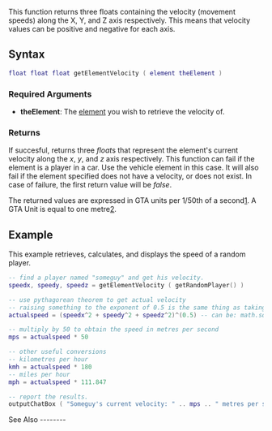 This function returns three floats containing the velocity (movement speeds) along the X, Y, and Z axis respectively. This means that velocity values can be positive and negative for each axis.

Syntax
------

``` lua
float float float getElementVelocity ( element theElement )
```

### Required Arguments

-   **theElement**: The [element](/docs/element.md "wikilink") you wish to retrieve the velocity of.

### Returns

If succesful, returns three *float*s that represent the element's current velocity along the *x*, *y*, and *z* axis respectively. This function can fail if the element is a player in a car. Use the vehicle element in this case. It will also fail if the element specified does not have a velocity, or does not exist. In case of failure, the first return value will be *false*.

The returned values are expressed in GTA units per 1/50th of a second[1](http://forum.mtasa.com/viewtopic.php?f=91&t=31225). A GTA Unit is equal to one metre[2](http://gta.wikia.com/Unit#GTA3.2C_GTAVC_.26_GTASA).

Example
-------

<section name="Server" class="server" show="true">
This example retrieves, calculates, and displays the speed of a random player.

``` lua
-- find a player named "someguy" and get his velocity.
speedx, speedy, speedz = getElementVelocity ( getRandomPlayer() )

-- use pythagorean theorem to get actual velocity
-- raising something to the exponent of 0.5 is the same thing as taking a square root.
actualspeed = (speedx^2 + speedy^2 + speedz^2)^(0.5) -- can be: math.sqrt(speedx^2 + speedy^2 + speedz^2)

-- multiply by 50 to obtain the speed in metres per second
mps = actualspeed * 50

-- other useful conversions
-- kilometres per hour
kmh = actualspeed * 180
-- miles per hour
mph = actualspeed * 111.847

-- report the results.
outputChatBox ( "Someguy's current velocity: " .. mps .. " metres per second." )
```

</section>
See Also
--------
